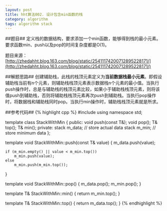 ```yaml
---
layout: post
title: hht算法002. 设计包含min函数的栈
category: algorithm
tags: algorithm stack
---
```


##题目##
定义栈的数据结构，要求添加一个min函数，能够得到栈的最小元素。要求函数min、push以及pop的时间复杂度都是O(1)。

题目来源：[http://zhedahht.blog.163.com/blog/static/25411174200712895228171/](http://zhedahht.blog.163.com/blog/static/25411174200712895228171/)

##解题思路##
创建辅助栈，此栈的栈顶元素定义为**当前数据栈最小元素**。即假设辅助栈当前有n个元素，则辅助栈栈顶元素表示数据栈n个元素的最小值。当执行push操作时，总是与辅助栈的栈顶元素比较，如果小于辅助栈栈顶元素，则将该值push到辅助栈，否则将辅助栈栈顶元素再次push到辅助栈。当执行pop操作时，将数据栈和辅助栈同时pop。当执行min操作时，辅助栈栈顶元素就是所求。

##参考代码##
{% highlight cpp %}
#include <stack>
using namespace std;

template<typename T> class StackWithMin
{
public:
	void push(const T&);
	void pop();
	T& top();
	T& min();
private:
	stack<T> m_data; // store actual data
	stack<T> m_min; // store minimum data
};

template<typename T> void StackWithMin<T>::push(const T& value)
{
	m_data.push(value);

	if (m_min.empty() || value < m_min.top())
		m_min.push(value);
	else
		m_min.push(m_min.top());
}

template<typename T> void StackWithMin<T>::pop()
{
	m_data.pop();
	m_min.pop();
}

template<typename T> T& StackWithMin<T>::min()
{
	return m_min.top();
}

template<typename T> T& StackWithMin<T>::top()
{
	return m_data.top();
}
{% endhighlight %}
